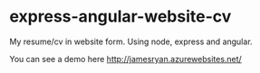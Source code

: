 # express-angular-website-cv
My resume/cv in website form.  Using node, express and angular.

You can see a demo here http://jamesryan.azurewebsites.net/